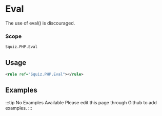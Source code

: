 # Eval

The use of eval() is discouraged.

### Scope

`Squiz.PHP.Eval`

## Usage

```xml
<rule ref="Squiz.PHP.Eval"></rule>
```

## Examples

:::tip No Examples Available
Please edit this page through Github to add examples.
:::